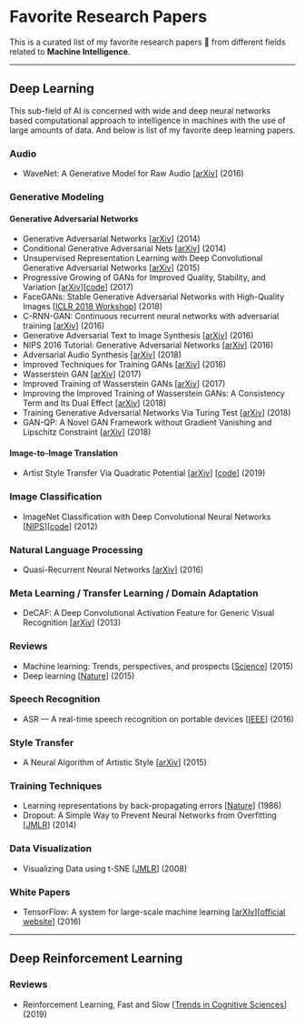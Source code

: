 # Favorite Research Papers

This is a curated list of my favorite research papers 📝 from different fields related to **Machine Intelligence**.

<hr>

## Deep Learning

This sub-field of AI is concerned with wide and deep neural networks based computational approach to intelligence in machines with the use of large amounts of data. And below is list of my favorite deep learning papers.

### Audio

- WaveNet: A Generative Model for Raw Audio [[arXiv](https://arxiv.org/abs/1609.03499)] (2016)

### Generative Modeling

#### Generative Adversarial Networks

- Generative Adversarial Networks [[arXiv](https://arxiv.org/abs/1406.2661)] (2014)
- Conditional Generative Adversarial Nets [[arXiv](https://arxiv.org/abs/1411.1784)] (2014)
- Unsupervised Representation Learning with Deep Convolutional Generative Adversarial Networks [[arXiv](https://arxiv.org/abs/1511.06434)] (2015)
- Progressive Growing of GANs for Improved Quality, Stability, and Variation [[arXiv](https://arxiv.org/abs/1710.10196)][[code](https://github.com/rahulbhalley/Progressive-Growing-of-GANs)] (2017)
- FaceGANs: Stable Generative Adversarial Networks with High-Quality Images [[ICLR 2018 Workshop](https://openreview.net/forum?id=HJn_vKyPM)] (2018)
- C-RNN-GAN: Continuous recurrent neural networks with adversarial training [[arXiv](https://arxiv.org/abs/1611.09904)] (2016)
- Generative Adversarial Text to Image Synthesis [[arXiv](https://arxiv.org/abs/1605.05396)] (2016)
- NIPS 2016 Tutorial: Generative Adversarial Networks [[arXiv](https://arxiv.org/abs/1701.00160)] (2016)
- Adversarial Audio Synthesis [[arXiv](https://arxiv.org/abs/1802.04208)] (2018)
- Improved Techniques for Training GANs [[arXiv](https://arxiv.org/abs/1606.03498)] (2016)
- Wasserstein GAN [[arXiv](https://arxiv.org/abs/1701.07875)] (2017)
- Improved Training of Wasserstein GANs [[arXiv](https://arxiv.org/abs/1704.00028)] (2017)
- Improving the Improved Training of Wasserstein GANs: A Consistency Term and Its Dual Effect [[arXiv](https://arxiv.org/abs/1803.01541)] (2018)
- Training Generative Adversarial Networks Via Turing Test [[arXiv](https://arxiv.org/abs/1810.10948)] (2018)
- GAN-QP: A Novel GAN Framework without Gradient Vanishing and Lipschitz Constraint [[arXiv](https://arxiv.org/abs/1811.07296)] (2018)

#### Image-to-Image Translation

- Artist Style Transfer Via Quadratic Potential [[arXiv](https://arxiv.org/abs/1902.11108)] [[code](https://github.com/rahulbhalley/cyclegan-plus-plus)] (2019)

### Image Classification

- ImageNet Classification with Deep Convolutional Neural Networks [[NIPS](https://papers.nips.cc/paper/4824-imagenet-classification-with-deep-convolutional-neural-networks)][[code](https://github.com/rahulbhalley/AlexNet-TensorFlow)] (2012)

### Natural Language Processing

- Quasi-Recurrent Neural Networks [[arXiv](https://arxiv.org/abs/1611.01576)] (2016)

### Meta Learning / Transfer Learning / Domain Adaptation

- DeCAF: A Deep Convolutional Activation Feature for Generic Visual Recognition [[arXiv](https://arxiv.org/abs/1310.1531)] (2013)

### Reviews

- Machine learning: Trends, perspectives, and prospects [[Science](http://science.sciencemag.org/content/349/6245/255)] (2015)
- Deep learning [[Nature](https://www.nature.com/articles/nature14539)] (2015)

### Speech Recognition

- ASR — A real-time speech recognition on portable devices [[IEEE](https://ieeexplore.ieee.org/document/7749004/)] (2016)

### Style Transfer

- A Neural Algorithm of Artistic Style [[arXiv](https://arxiv.org/abs/1508.06576)] (2015)

### Training Techniques

- Learning representations by back-propagating errors [[Nature](https://www.nature.com/articles/323533a0)] (1986)
- Dropout: A Simple Way to Prevent Neural Networks from Overfitting [[JMLR](http://jmlr.org/papers/v15/srivastava14a.html)] (2014)

### Data Visualization

- Visualizing Data using t-SNE [[JMLR](http://www.jmlr.org/papers/v9/vandermaaten08a.html)] (2008)

### White Papers

- TensorFlow: A system for large-scale machine learning [[arXIv](https://arxiv.org/abs/1605.08695)][[official website](https://www.tensorflow.org/)] (2016)

<hr>

## Deep Reinforcement Learning

### Reviews

- Reinforcement Learning, Fast and Slow [[Trends in Cognitive Sciences](https://www.cell.com/trends/cognitive-sciences/fulltext/S1364-6613(19)30061-0)] (2019)